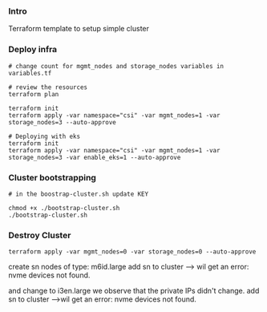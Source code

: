 ### Intro

Terraform template to setup simple cluster

### Deploy infra

```
# change count for mgmt_nodes and storage_nodes variables in variables.tf

# review the resources
terraform plan

terraform init
terraform apply -var namespace="csi" -var mgmt_nodes=1 -var storage_nodes=3 --auto-approve

# Deploying with eks
terraform init
terraform apply -var namespace="csi" -var mgmt_nodes=1 -var storage_nodes=3 -var enable_eks=1 --auto-approve
```

### Cluster bootstrapping

```
# in the boostrap-cluster.sh update KEY

chmod +x ./bootstrap-cluster.sh
./bootstrap-cluster.sh

```
### Destroy Cluster
```
terraform apply -var mgmt_nodes=0 -var storage_nodes=0 --auto-approve
```


create sn nodes of type: m6id.large
add sn to cluster --> wil get an error: nvme devices not found.

and change to i3en.large
we observe that the private IPs didn't change.
add sn to cluster  -->wil get an error: nvme devices not found.
